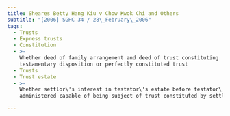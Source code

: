 ```yaml
---
title: Sheares Betty Hang Kiu v Chow Kwok Chi and Others
subtitle: "[2006] SGHC 34 / 28\_February\_2006"
tags:
  - Trusts
  - Express trusts
  - Constitution
  - >-
    Whether deed of family arrangement and deed of trust constituting
    testamentary disposition or perfectly constituted trust
  - Trusts
  - Trust estate
  - >-
    Whether settlor\'s interest in testator\'s estate before testator\'s estate
    administered capable of being subject of trust constituted by settlor

---
```


